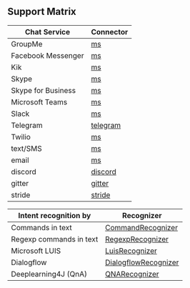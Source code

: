 ## Support Matrix

| Chat Service            | Connector | 
|-------------------------|----|
| GroupMe                 | [ms](https://github.com/hkuhn42/bottery/tree/master/bottery.connector.ms) |
| Facebook Messenger      | [ms](https://github.com/hkuhn42/bottery/tree/master/bottery.connector.ms) |
| Kik                     | [ms](https://github.com/hkuhn42/bottery/tree/master/bottery.connector.ms) |
| Skype                   | [ms](https://github.com/hkuhn42/bottery/tree/master/bottery.connector.ms) |
| Skype for Business      | [ms](https://github.com/hkuhn42/bottery/tree/master/bottery.connector.ms) |
| Microsoft Teams         | [ms](https://github.com/hkuhn42/bottery/tree/master/bottery.connector.ms) |
| Slack                   | [ms](https://github.com/hkuhn42/bottery/tree/master/bottery.connector.ms) |
| Telegram                | [telegram](https://github.com/hkuhn42/bottery/tree/master/bottery.connector.telegram)|
| Twilio                  | [ms](https://github.com/hkuhn42/bottery/tree/master/bottery.connector.ms) |
| text/SMS                | [ms](https://github.com/hkuhn42/bottery/tree/master/bottery.connector.ms) |
| email                   | [ms](https://github.com/hkuhn42/bottery/tree/master/bottery.connector.ms) |
| discord                 | [discord](https://github.com/hkuhn42/bottery/tree/master/bottery.connector.discord) |
| gitter                  | [gitter](https://github.com/hkuhn42/bottery/tree/master/bottery.connector.gitter) |
| stride                  | [stride](https://github.com/hkuhn42/bottery/tree/master/bottery.connector.stride) |

| Intent recognition by  | Recognizer |
|------------------------|------------|
| Commands in text       | [CommandRecognizer](https://github.com/hkuhn42/bottery/tree/master/bottery.core/rocks/bottery/bot/recognizers) |
| Regexp commands in text| [RegexpRecognizer](https://github.com/hkuhn42/bottery/tree/master/bottery.core/rocks/bottery/bot/recognizers) |
| Microsoft LUIS         | [LuisRecognizer](https://github.com/hkuhn42/bottery/tree/master/bottery.recognizer.luis) |
| Dialogflow             | [DialogflowRecognizer](https://github.com/hkuhn42/bottery/tree/master/bottery.recognizer.dialogflow) |
| Deeplearning4J (QnA)   | [QNARecognizer](https://github.com/hkuhn42/bottery/tree/master/bottery.recognizer.dl4j) | 

 